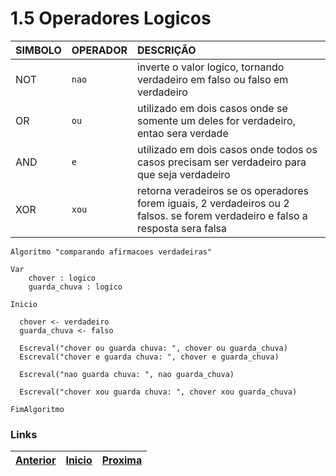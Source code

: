 # 1.5 Operadores Logicos

|**SIMBOLO**  |**OPERADOR**| **DESCRIÇÃO**|
| :---        | :---       | :--- |
|NOT | `nao` | inverte o valor logico, tornando verdadeiro em falso ou falso em verdadeiro|
|OR  | `ou`  | utilizado em dois casos onde se somente um deles for verdadeiro, entao sera verdade|
|AND | `e`   | utilizado em dois casos onde todos os casos precisam ser verdadeiro para que seja verdadeiro|
|XOR | `xou` | retorna veradeiros se os operadores forem iguais, 2 verdadeiros ou 2 falsos. se forem verdadeiro e falso a resposta sera falsa|

~~~ alg
Algoritmo "comparando afirmacoes verdadeiras"

Var
    chover : logico
    guarda_chuva : logico

Inicio

  chover <- verdadeiro
  guarda_chuva <- falso

  Escreval("chover ou guarda chuva: ", chover ou guarda_chuva)
  Escreval("chover e guarda chuva: ", chover e guarda_chuva)
  
  Escreval("nao guarda chuva: ", nao guarda_chuva)

  Escreval("chover xou guarda chuva: ", chover xou guarda_chuva)

FimAlgoritmo
~~~

### Links 
|[Anterior](1.4.md) | [Inicio](README.md) | [Proxima](1.6.md)|
|:---|:---|:---|